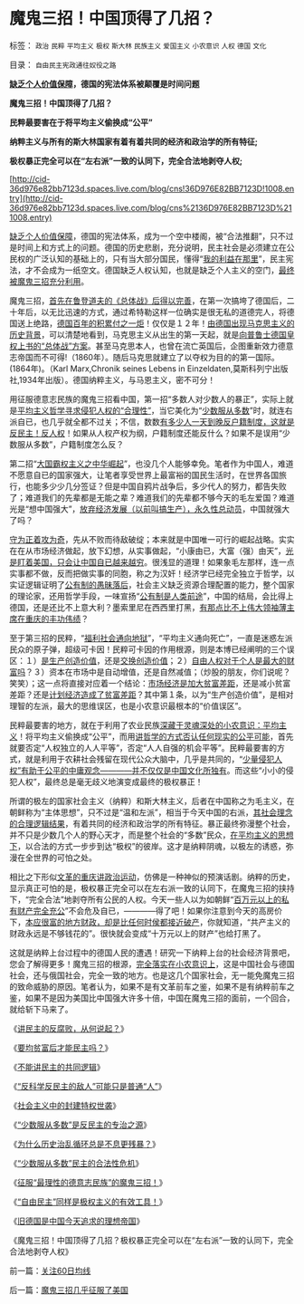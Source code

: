 # 魔鬼三招！中国顶得了几招？

标签： `政治` `民粹` `平均主义` `极权` `斯大林` `民族主义` `爱国主义` `小农意识` `人权` `德国` `文化` 

目录： `自由民主宪政通往奴役之路`

**[缺乏个人价值保障](../../../2010/3/7/Individualism（个体价值）不宜混同个人主义.md)，德国的宪法体系被颠覆是时间问题**

**魔鬼三招！中国顶得了几招？**

**民粹最要害在于将平均主义偷换成“公平”**

**纳粹主义与所有的斯大林国家有着有着共同的经济和政治学的所有特征;**

**极权暴正完全可以在“左右派”一致的认同下，完全合法地剥夺人权;**

[http://cid-36d976e82bb7123d.spaces.live.com/blog/cns!36D976E82BB7123D!1008.entry](http://cid-36d976e82bb7123d.spaces.live.com/blog/cns%2136D976E82BB7123D%211008.entry)

[缺乏个人价值保障](../../../2010/3/7/Individualism（个体价值）不宜混同个人主义.md)，德国的宪法体系，成为一个空中楼阁，被“合法推翻”，只不过是时间上和方式上的问题。德国的历史悲剧，充分说明，民主社会是必须建立在公民权的广泛认知的基础上的，只有当大部分国民，懂得“[我的利益在那里](http://blog.sina.com.cn/s/blog_5563a64d0100dfvx.html)”，民主宪法，才不会成为一纸空文。德国缺乏人权认知，也就是缺乏个人主义的空门，[最终被魔鬼三招充分利用](../../../2010/3/17/征服“最理性的德意志民族”的魔鬼三招！.md)。

魔鬼三招，[首先在鲁登道夫的《总体战》后得以完善](../../../2009/6/25/第一个实践马恩主义社会制度设想的世界军事强国.md)，在第一次搞垮了德国后，二十年后，以无比迅速的方式，通过希特勒这样一位确实是很无私的道德完人，将德国送上绝路，[德国百年的积累付之一炬](../../../2009/12/13/希特勒德国低效地浪费了百年市场经济的积累.md)！仅仅是１２年！[由德国出现马克思主义的历史背景](../../../2009/6/26/马恩主义为什么适合移植入中国传统社会.md)，可以清楚地看到，马克思主义从出生的第一天起，就是[向普鲁士德国皇权上书的“总体战”方案](../../../2009/6/25/马恩主义德国社会构想的缺陷在计划经济.md)。甚至马克思本人，也曾在流亡英国后，企图重新效力德意志帝国而不可得!（1860年）。随后马克思就建立了以夺权为目的的第一国际。(1864年)。（Karl
Marx,Chronik seines Lebens in
Einzeldaten,莫斯科列宁出版社,1934年出版）。德国纳粹主义，与马恩主义，密不可分！

用征服德意志民族的魔鬼三招看中国，第一招“多数人对少数人的暴正”，实际上就是[平均主义哲学寻求侵犯人权的“合理性”](../../../2009/8/27/富人不需要保护，特权才需要保护.md)，当它美化为“[少数服从多数](../../../2007/9/30/民主就是与民约法；法律并不是道德的上层建筑.md)”时，就连右派自已，也几乎就全都不过关；不信，数数[有多少人一天到晚反户籍制度，这就是反民主！反人权](../../../2010/1/27/愚蠢的人自然有愚蠢的报应.md)！如果从人权产权为纲，户籍制度还能反什么？如果不是误用“少数服从多数”，户籍制度怎么反？

第二招“[大国霸权主义之中华崛起](../../../2009/10/1/大国霸权主义阻碍中国和平崛起.md)”，也没几个人能够幸免。笔者作为中国人，难道不愿意自已的国家强大，让笔者享受世界上最富裕的国民生活时，在世界各国旅行，也能多少少几分签证？但是中国自鸦片战争后，多少代人的努力，都告失败了；难道我们的先辈都是无能之辈？难道我们的先辈都不够今天的毛左爱国？难道光是“想中国强大”，[放弃经济发展（以前叫搞生产），永久性总动员](../../../2009/9/30/永久性的全国全民总动员.md)，中国就强大了吗？

[守为正着攻为奇](../../../2009/6/23/守为正着攻为奇.md)，先从不败而待敌破绽；本来就是中国唯一可行的崛起战略。实实在在从市场经济做起，放下幻想，从实事做起，“小康由已，大富（强）由天”，[光是盯着美国，只会让中国自已越来越穷](../../../2009/12/28/追赶美国，或让中国越来越落后.md)。很浅显的道理！如果象毛左那样，连一点实事都不做，反而把做实事的同胞，称之为汉奸！经济学已经完全独立于哲学，以实证逻辑证明了[公有制的愚昧落后](http://darthvad.blog.sohu.com/129535295.html)，社会主义缺乏资源合理配置的能力，整个国家的理论家，还用哲学手段，一味宣扬“[公有制是人类前途](../../../2009/9/14/私有制和公有制之争.md)”，中国的结局，会比得上德国，还是还比不上意大利？墨索里尼在西西里打黑，[有那点比不上伟大领袖薄主席在重庆的丰功伟绩](../../../2009/10/11/可以定制的打黑.md)？

至于第三招的民粹，“[福利社会通向地狱](../../../2009/11/15/民主“主义”乌托邦和北欧社会主义.md)”，“平均主义通向死亡”，一直是迷惑左派民众的原子弹，超级可卡因！民粹可卡因的作用根源，则是本博已经阐明的三个误区：１）[是生产创造价值](../../../2008/7/26/什么是生产的价值？揭示《资本论》的关键性错误.md)，还是[交换创造价值](../../../2009/11/24/交换创造的价值来自那里？.md)；２）[自由人权对于个人是最大的财富吗](../../../2009/9/8/人权和自由对你确实有价值吗？.md)？３）资本在市场中是自动增值，还是自然减值；（炒股的朋友，你们说呢？笑笑）；这一点将直接对应着一个结论：[市场经济是加大贫富差距](../../../2009/11/24/为什么市场经济能消除贫富差距.md)，还是减小贫富差距？还是[计划经济造成了贫富差距](../../../2009/8/14/计划经济的划拨是寻租腐败之源.md)？其中第１条，以为“生产创造价值”，是相对理智的左派，最大的思维误区，也是小农意识最根本的“价值误区”。

民粹最要害的地方，就在于利用了农业民族[深藏于灵魂深处的小农意识：平均主义](../../../2009/11/14/小农历史经济中形成的“一无所有”的小农意识.md)！将平均主义偷换成“公平”，而用[讲哲学的方式否认任何现实的公平可能](../../../2010/2/2/辩证法不能辩证出历史.md)，首先就要否定“人权独立的人人平等”，否定“人人自强的机会平等”。民粹最要害的方式，就是利用于农耕社会残留在现代公众大脑中，几乎是共同的，“[少量侵犯人权”有助于公平的中庸观念————并不仅仅是中国文化所独有](../../../2010/1/13/中庸者不可能是民主人.md)。而这些“小小的侵犯人权”，最终总是毫无歧义地演变成最终的极权暴正！

所谓的极左的国家社会主义（纳粹）和斯大林主义，后者在中国称之为毛主义，在朝鲜称为“主体思想”，只不过是“温和左派”，相当于今天中国的右派，[其社会理念的合理逻辑结果](../../../2010/1/27/回顾通往奴役的历史之路.md)，有着共同的经济和政治学的所有特征。暴正最终弥漫整个社会，并不只是少数几个人的野心天才，而是整个社会的“多数”民众，[在平均主义的思想下](../../../2009/1/29/平均主义、社会公平和效率，及社会利益博羿.md)，以合法的方式一步步到达“极权”的彼岸。这才是纳粹阴魂，以极左的诱惑，弥漫在全世界的可怕之处。

相比之下形似[文革的重庆讲政治运动](../../../2010/2/10/李庄玉娇的政治觉悟和欧元区破产游戏和经济危机.md)，仿佛是一种神似的预演话剧。纳粹的历史，显示真正可怕的是，极权暴正完全可以在左右派一致的认同下，在魔鬼三招的挟持下，“完全合法”地剥夺所有公民的人权。今天一些人以为如朝鲜“[百万元以上的私有财产完全充公](../../../2010/1/10/朝鲜货币抢劫即将进入第二幕：恶性通货膨胀.md)”不会危及自已，————得了吧！如果你注意到今天的高房价下，[本应很富的地方财政，却是比任何时侯都接近破产](../../../2007/11/17/地方财政危机催生苛政？.md)，你就知道，“共产主义的财政永远是不够钱花的”。很快就会变成“十万元以上的财产”也给打黑了。

这就是纳粹上台过程中的德国人民的遭遇！研究一下纳粹上台的社会经济背景吧，您会了解得更多！魔鬼三招的根源，[完全落实在小农意识上](../../../2010/2/28/中国传统文化之小农意识探讨目录集.md)，这是中国社会与德国社会，还与俄国社会，完全一致的地方。也是这几个国家社会，无一能免魔鬼三招的致命威胁的原因。笔者认为，如果不是有文革前车之鉴，如果不是有纳粹前车之鉴，如果不是因为美国比中国强大许多十倍，中国在魔鬼三招的面前，一个回合，就给斩下马来了。



《[讲民主的反腐败，从何说起？](../../../2010/3/1/讲民主的反腐败，从何说起？.md)》

《[要均贫富后才能民主吗？](../../../2010/3/1/要均贫富后才能民主吗？.md)》

《[不能讲民主的共同逻辑](../../../2010/3/2/“物质供应极大丰富才能讲民主“.md)》

《[“反科学反民主的敌人”可能只是普通“人”](../../../2010/3/2/“反科学反民主的敌人”可能只是普通“人”.md)》

《[社会主义中的封建特权世袭](../../../2010/3/2/封建社会的权力世袭.md)》

《[“少数服从多数”是反民主的专治之源](../../../2010/3/3/“少数服从多数”是反人权反民主的专治之源.md)》

《[为什么历史治乱循环总是不息更残暴？](../../../2010/3/3/为什么历史治乱循环总是不息更残暴？.md)》

《[“少数服从多数”民主的合法性危机](http://blog.sina.com.cn/s/blog_5563a64d0100h72d.html)》

《[征服“最理性的德意志民族”的魔鬼三招！](../../../2010/3/17/征服“最理性的德意志民族”的魔鬼三招！.md)》

《[“自由民主”同样是极权主义的有效工具！](../../../2010/3/18/“自由平等”同样是极权主义的有效工具！.md)》

《[旧德国是中国今天追求的理想帝国](../../../2009/6/29/法式民主可能方便了民粹希特勒上台.md)》

《魔鬼三招！中国顶得了几招？极权暴正完全可以在“左右派”一致的认同下，完全合法地剥夺人权》

前一篇：[关注60日均线](../../../2010/3/19/关注60日均线.md)

后一篇：[魔鬼三招几乎征服了美国](../../../2010/3/19/魔鬼三招几乎征服了美国.md)